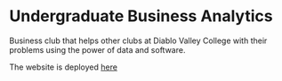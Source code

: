 # Undergraduate Business Analytics 

Business club that helps other clubs at Diablo Valley College with their problems using the power of data and software.

The website is deployed [here](https://sibbons.github.io/UBA/)
